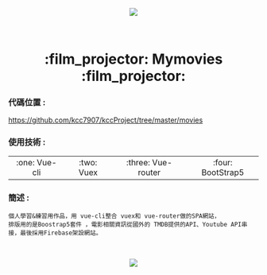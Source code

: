 <p align="center">
  <img src="https://media.giphy.com/media/2XflxzDAw5pn6WaA372/giphy.gif">
</p>
&emsp;
<h1 align="center">:film_projector: Mymovies :film_projector:</h1>

### 代碼位置 : 
<a href="https://github.com/kcc7907/kccProject/tree/master/movies">https://github.com/kcc7907/kccProject/tree/master/movies</a>

<h3 >使用技術 : </h3>
<table>
  <tbody>
    <tr>
      <td align="center" valign="middle">
        :one: Vue-cli
      </td>
      <td align="center" valign="middle">
       :two: Vuex
      </td>
      <td align="center" valign="middle">
       :three: Vue-router
      </td>
      <td align="center" valign="middle">
        :four: BootStrap5
      </td>
    </tr>
  </tbody>
</table>

### 簡述 :

```
個人學習&練習用作品，用 vue-cli整合 vuex和 vue-router做的SPA網站，
排版用的是Boostrap5套件 ，電影相關資訊從國外的 TMDB提供的API、Youtube API串接，最後採用Firebase架設網站。
```
&emsp;
<p align="center">
  <img src="https://media.giphy.com/media/WWCw4Dv40wKqY/giphy.gif">
</p>
